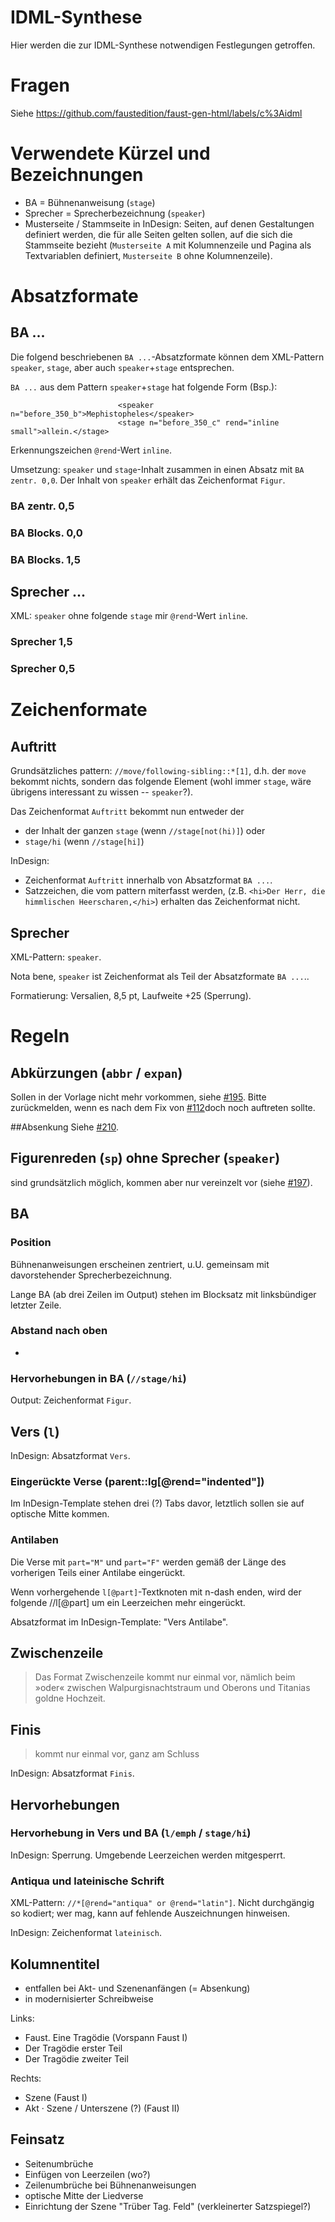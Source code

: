 IDML-Synthese
=============================

Hier werden die zur IDML-Synthese notwendigen Festlegungen getroffen. 

# Fragen
Siehe https://github.com/faustedition/faust-gen-html/labels/c%3Aidml

# Verwendete Kürzel und Bezeichnungen
* BA = Bühnenanweisung (`stage`)
* Sprecher = Sprecherbezeichnung (`speaker`)
* Musterseite / Stammseite in InDesign: Seiten, auf denen Gestaltungen definiert werden, die für alle Seiten gelten sollen, auf die sich die Stammseite bezieht (`Musterseite A` mit Kolumnenzeile und Pagina als Textvariablen definiert, `Musterseite B` ohne Kolumnenzeile). 

# Absatzformate

## BA ...
Die folgend beschriebenen `BA ...`-Absatzformate können dem XML-Pattern `speaker`, `stage`, aber auch `speaker`+`stage` entsprechen. 

`BA ...` aus dem Pattern `speaker`+`stage` hat folgende Form (Bsp.):

                            <speaker n="before_350_b">Mephistopheles</speaker>
                            <stage n="before_350_c" rend="inline small">allein.</stage>

Erkennungszeichen `@rend`-Wert `inline`.

Umsetzung: `speaker` und `stage`-Inhalt zusammen in einen Absatz mit `BA zentr. 0,0`. Der Inhalt von `speaker` erhält das Zeichenformat `Figur`. 

### BA zentr. 0,5

### BA Blocks. 0,0 

### BA Blocks. 1,5 

## Sprecher ... 
XML: `speaker` ohne folgende `stage` mir `@rend`-Wert `inline`.

### Sprecher 1,5

### Sprecher 0,5

# Zeichenformate

## Auftritt
Grundsätzliches pattern: `//move/following-sibling::*[1]`, d.h. der `move` bekommt nichts, sondern das folgende Element (wohl immer `stage`, wäre übrigens interessant zu wissen -- `speaker`?).

Das Zeichenformat `Auftritt` bekommt nun entweder der 
* der Inhalt der ganzen `stage` (wenn `//stage[not(hi)]`) oder
* `stage/hi` (wenn `//stage[hi]`)

InDesign:
* Zeichenformat `Auftritt` innerhalb von Absatzformat `BA ...`.
* Satzzeichen, die vom pattern miterfasst werden, (z.B. `<hi>Der Herr, die himmlischen Heerscharen,</hi>`) erhalten das Zeichenformat nicht.

## Sprecher
XML-Pattern: `speaker`.

Nota bene, `speaker` ist Zeichenformat als Teil der Absatzformate `BA ...`..

Formatierung: Versalien, 8,5 pt, Laufweite +25 (Sperrung).

# Regeln

## Abkürzungen (`abbr` / `expan`)
Sollen in der Vorlage nicht mehr vorkommen, siehe [#195](https://github.com/faustedition/faust-gen-html/issues/195). Bitte zurückmelden, wenn es nach dem Fix von 
[#112](https://github.com/faustedition/faust-gen-html/issues/112)doch noch auftreten sollte.

##Absenkung
Siehe 
[#210](https://github.com/faustedition/faust-gen-html/issues/210).

## Figurenreden (`sp`) ohne Sprecher (`speaker`)
sind grundsätzlich möglich, kommen aber nur vereinzelt vor (siehe 
[#197](https://github.com/faustedition/faust-gen-html/issues/197)).

## BA
### Position
Bühnenanweisungen erscheinen zentriert, u.U. gemeinsam mit davorstehender Sprecherbezeichnung.

Lange BA (ab drei Zeilen im Output) stehen im Blocksatz mit linksbündiger letzter Zeile.

### Abstand nach oben
* 

### Hervorhebungen in BA (`//stage/hi`)
Output: Zeichenformat `Figur`.

## Vers (`l`)
InDesign: Absatzformat `Vers`.

### Eingerückte Verse (parent::lg[@rend="indented"])
Im InDesign-Template stehen drei (?) Tabs davor, letztlich sollen sie auf optische Mitte kommen.

### Antilaben
Die Verse mit `part="M"` und `part="F"` werden gemäß der Länge des vorherigen Teils einer Antilabe eingerückt.

Wenn vorhergehende `l[@part]`-Textknoten mit n-dash enden, wird der folgende //l[@part] um ein Leerzeichen mehr eingerückt.

Absatzformat im InDesign-Template: "Vers Antilabe".

## Zwischenzeile
> Das Format Zwischenzeile kommt nur einmal vor, nämlich beim »oder« zwischen Walpurgisnachtstraum und Oberons und Titanias goldne Hochzeit.

## Finis
> kommt nur einmal vor, ganz am Schluss

InDesign: Absatzformat `Finis`.

## Hervorhebungen

### Hervorhebung in Vers und BA (`l/emph` / `stage/hi`)
InDesign: Sperrung. Umgebende Leerzeichen werden mitgesperrt.

### Antiqua und lateinische Schrift
XML-Pattern: `//*[@rend="antiqua" or @rend="latin"]`. Nicht durchgängig so kodiert; wer mag, kann auf fehlende Auszeichnungen hinweisen.

InDesign: Zeichenformat `lateinisch`.

## Kolumnentitel
* entfallen bei Akt- und Szenenanfängen (= Absenkung)
* in modernisierter Schreibweise

Links:
* Faust. Eine Tragödie (Vorspann Faust I)
* Der Tragödie erster Teil
* Der Tragödie zweiter Teil

Rechts:
* Szene (Faust I)
* Akt · Szene / Unterszene (?) (Faust II)

## Feinsatz
* Seitenumbrüche
* Einfügen von Leerzeilen (wo?)
* Zeilenumbrüche bei Bühnenanweisungen
* optische Mitte der Liedverse
* Einrichtung der Szene "Trüber Tag. Feld" (verkleinerter Satzspiegel?)